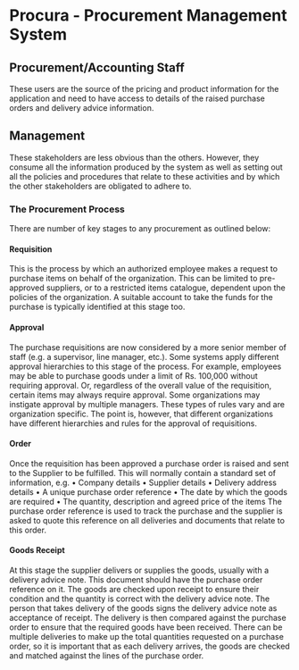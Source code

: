 # Procura - Procurement Management System

## Procurement/Accounting Staff
These users are the source of the pricing and product information for the application and need to have access to details of the raised purchase orders and delivery advice information.

## Management
These stakeholders are less obvious than the others. However, they consume all the  information produced by the system as well as setting out all the policies and      procedures that relate to these activities and by which the other stakeholders are  obligated to adhere to.

### The Procurement Process
There are number of key stages to any procurement as outlined below:

#### Requisition
This is the process by which an authorized employee makes a request to purchase items on behalf of the organization. This can be limited to pre-approved suppliers, or to a restricted items catalogue, dependent upon the policies of the organization. A suitable account to take the funds for the purchase is typically identified at this stage too.

#### Approval
The purchase requisitions are now considered by a more senior member of staff (e.g. a supervisor, line manager, etc.). Some systems apply different approval hierarchies to this stage of the process. For example, employees may be able to purchase goods under a limit of Rs. 100,000 without requiring approval. Or, regardless of the overall value of the requisition, certain items may always require approval. Some organizations may instigate approval by multiple managers. These types of rules vary and are organization specific. The point is, however, that different organizations have different hierarchies and rules for the approval of requisitions.

#### Order
Once the requisition has been approved a purchase order is raised and sent to the Supplier to be fulfilled. This will normally contain a standard set of information, e.g.
• Company details
• Supplier details
• Delivery address details
• A unique purchase order reference
• The date by which the goods are required
• The quantity, description and agreed price of the items
The purchase order reference is used to track the purchase and the supplier is asked to quote this reference on all deliveries and documents that relate to this order.

#### Goods Receipt
At this stage the supplier delivers or supplies the goods, usually with a delivery advice note. This document should have the purchase order reference on it. The goods are checked upon receipt to ensure their condition and the quantity is correct with the delivery advice note. The person that takes delivery of the goods signs the delivery advice note as acceptance of receipt. The delivery is then compared against the purchase order to ensure that the required goods have been received. There can be multiple deliveries to make up the total quantities requested on a purchase order, so it is important that as each delivery arrives, the goods are checked and matched against the lines of the purchase order.

